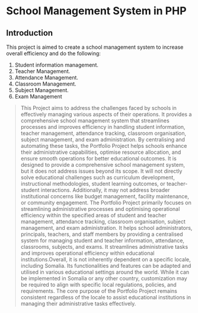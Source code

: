 # School Management System in PHP

## Introduction

This project is aimed to create a school management system to increase overall
efficiency and do the following:

1. Student information management.
2. Teacher Management.
3. Attendance Management.
4. Classroom Management.
5. Subject Management.
6. Exam Management

> This Project aims to address the challenges faced by schools in effectively managing various aspects of their operations. It provides a comprehensive school management system that streamlines processes and improves efficiency in handling student information, teacher management, attendance tracking, classroom organisation, subject management, and exam administration. By centralising and automating these tasks, the Portfolio Project helps schools enhance their administrative capabilities, optimise resource allocation, and ensure smooth operations for better educational outcomes. It is designed to provide a comprehensive school management system, but it does not address issues beyond its scope. It will not directly solve educational challenges such as curriculum development, instructional methodologies, student learning outcomes, or teacher-student interactions. Additionally, it may not address broader institutional concerns like budget management, facility maintenance, or community engagement. The Portfolio Project primarily focuses on streamlining administrative processes and optimising operational efficiency within the specified areas of student and teacher management, attendance tracking, classroom organisation, subject management, and exam administration. It helps school administrators, principals, teachers, and staff members by providing a centralised system for managing student and teacher information, attendance, classrooms, subjects, and exams. It streamlines administrative tasks and improves operational efficiency within educational institutions.Overall, it is not inherently dependent on a specific locale, including Somalia. Its functionalities and features can be adapted and utilised in various educational settings around the world. While it can be implemented in Somalia or any other country, customization may be required to align with specific local regulations, policies, and requirements. The core purpose of the Portfolio Project remains consistent regardless of the locale to assist educational institutions in managing their administrative tasks effectively.
